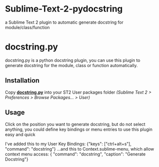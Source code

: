 Sublime-Text-2-pydocstring
==========================

a Sublime Text 2 plugin to automatic generate docstring for module/class/function

docstring.py
============

docstring.py is a python docstring plugin, you can use this plugin to generate docstring
for the module, class or function automatically.

Installation
------------
Copy **[docstring.py](https://github.com/JerryKwan/Sublime-Text-2-pydocstring)** into
your ST2 User packages folder *(Sublime Text 2 > Preferences > Browse Packages... > User)*

Usage
-----
Click on the position you want to generate docstring, but do not select anything, you could
define key bindings or menu entries to use this plugin easy and quick

I've added this to my User Key Bindings:
     {"keys": ["ctrl+alt+s"], "command": "docstring"}
...and this to Context.sublime-menu, which allow context menu access:
     { "command": "docstring", "caption": "Generate Docstring"}